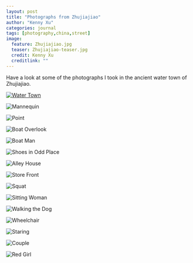 ```yaml
---
layout: post
title: "Photographs from Zhujiajiao"
author: "Kenny Xu"
categories: journal
tags: [photography,china,street]
image:
  feature: Zhujiajiao.jpg
  teaser: Zhujiajiao-teaser.jpg
  credit: Kenny Xu
  creditlink: ""
---
```


Have a look at some of the photographs I took in the ancient water town of Zhujiajiao.

<a href="/kennythexu/Zhujiajiao/HQ/Zhujiajiao/Zhujiajiao-6.jpg_blank">![Water Town](/kennythexu/images/Zhujiajiao/Zhujiajiao-1-6.jpg "Water Town")</a>

![Mannequin](/kennythexu/images/Zhujiajiao/Zhujiajiao-1.jpg "Mannequin")

![Point](/kennythexu/images/Zhujiajiao/Zhujiajiao-1-3.jpg "Point")

![Boat Overlook](/kennythexu/images/Zhujiajiao/Zhujiajiao-1-5.jpg "Boat Overlook")

![Boat Man](/kennythexu/images/Zhujiajiao/Zhujiajiao-1-7.jpg "Boat Man")

![Shoes in Odd Place](/kennythexu/images/Zhujiajiao/Zhujiajiao-1-8.jpg "Shoes in Odd Place")

![Alley House](/kennythexu/images/Zhujiajiao/Zhujiajiao-1-9.jpg "Alley House")

![Store Front](/kennythexu/images/Zhujiajiao/Zhujiajiao-1-10.jpg "Store Front")

![Squat](/kennythexu/images/Zhujiajiao/Zhujiajiao-2.jpg "Squat")

![Sitting Woman](/kennythexu/images/Zhujiajiao/Zhujiajiao-3.jpg "Sitting Woman")

![Walking the Dog](/kennythexu/images/Zhujiajiao/Zhujiajiao-4.jpg "Walking the Dog")

![Wheelchair](/kennythexu/images/Zhujiajiao/Zhujiajiao-5.jpg "Wheelchair")

![Staring](/kennythexu/images/Zhujiajiao/Zhujiajiao-6.jpg "Staring")

![Couple](/kennythexu/images/Zhujiajiao/Zhujiajiao-7.jpg "Couple")

![Red Girl](/kennythexu/images/Zhujiajiao/Zhujiajiao-8.jpg "Red Girl")
